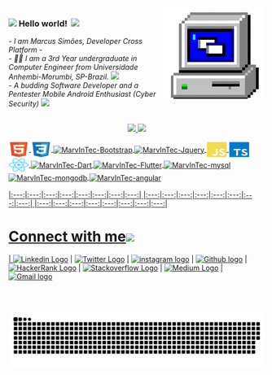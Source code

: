 <img align="right" alt="PC GIF" src="https://github.com/TheDudeThatCode/TheDudeThatCode/blob/master/Assets/PC.gif" width="200" />

### <img src="https://github.com/TheDudeThatCode/TheDudeThatCode/blob/master/Assets/Hi.gif" width="29px"> **Hello world!** &nbsp;<img src="https://github.com/TheDudeThatCode/TheDudeThatCode/blob/master/Assets/Earth.gif" width="24px">


  <p>
    <em>
  - I am Marcus Simões, Developer Cross Platform -
      <br>
  - 👨‍💻 I am a 3rd Year undergraduate in Computer Engineer from Universidade Anhembi-Morumbi, SP-Brazil.  <img src="https://github.com/TheDudeThatCode/TheDudeThatCode/blob/master/Assets/Mario_Hello_Big.gif" width="30px">
      <br>
  - A budding Software Developer and a Pentester Mobile Android Enthusiast (Cyber Security)  <img src="https://www.esds.co.in/blog/wp-content/uploads/2018/12/ACF-2018-03Mar-Cyber_Safety__Security-860x418.gif" width="55px">
      </em>  
</p>


  <br>
  <div align="center">
    <a href="https://github.com/MarvInTec">
    <img height="180em" src="https://github-readme-stats.vercel.app/api?username=MarvInTec&show_icons=true&theme=dracula&include_all_commits=true&count_private=true"/>
    <img height="180em" src="https://github-readme-stats.vercel.app/api/top-langs/?username=MarvInTec&layout=compact&langs_count=7&theme=dracula"/>
  </div>

  <div style="display: inline_block">
    <br>
    <img align="center" alt="MarvInTec-HTML" height="30" width="40" src="https://raw.githubusercontent.com/devicons/devicon/master/icons/html5/html5-original.svg">
    <img align="center" alt="MarvInTec-CSS" height="30" width="40" src="https://raw.githubusercontent.com/devicons/devicon/master/icons/css3/css3-original.svg">
    <img align="center" alt="MarvInTec-Bootstrap" height="30" width="40" src="https://cdn.jsdelivr.net/gh/devicons/devicon/icons/bootstrap/bootstrap-original.svg" >
    <img align="center" alt="MarvInTec-Jquery" height="30" width="40" src="https://cdn.jsdelivr.net/gh/devicons/devicon/icons/jquery/jquery-plain-wordmark.svg">
    <img align="center" alt="MarvInTec-Js" height="30" width="40" src="https://raw.githubusercontent.com/devicons/devicon/master/icons/javascript/javascript-plain.svg">
    <img align="center" alt="MarvInTec-Ts" height="30" width="40" src="https://raw.githubusercontent.com/devicons/devicon/master/icons/typescript/typescript-plain.svg">
    <img align="center" alt="MarvInTec-React-Native" height="30" width="40" src="https://raw.githubusercontent.com/devicons/devicon/master/icons/react/react-original.svg">
    <img align="center" alt="MarvInTec-Dart" height="30" width="40" src="https://cdn.jsdelivr.net/gh/devicons/devicon/icons/dart/dart-original.svg">
    <img align="center" alt="MarvInTec-Flutter" height="30" width="40" src="https://cdn.jsdelivr.net/gh/devicons/devicon/icons/flutter/flutter-original.svg" >
    <img align="center" alt="MarvInTec-mysql" height="30" width="40" src="https://cdn.jsdelivr.net/gh/devicons/devicon/icons/mysql/mysql-original.svg">  
    <img align="center" alt="MarvInTec-mongodb" height="30" width="40" src="https://cdn.jsdelivr.net/gh/devicons/devicon/icons/mongodb/mongodb-original-wordmark.svg">
    <img align="center" alt="MarvInTec-angular" height="30" width="40" src="https://cdn.jsdelivr.net/gh/devicons/devicon/icons/angularjs/angularjs-plain.svg" >
    <img align="right" alt="" height="185" src="https://c.tenor.com/hiR35OCAorcAAAAi/mario-luigi.gif" >
  </div>
    <br>
  |:---:|:---:|:---:|:---:|:---:|:---:|:---:|:---:| |:---:|:---:|:---:|:---:|:---:|:---:|:---:|:---:| |:---:|:---:|:---:|:---:|:---:|:---:|:---:|:---:|
    <br>

# Connect with me<img src="https://github.com/TheDudeThatCode/TheDudeThatCode/blob/master/Assets/Handshake.gif" height="32px">
  | [<img src="https://github.com/TheDudeThatCode/TheDudeThatCode/blob/master/Assets/Linkedin.svg" alt="Linkedin Logo" width="35">](https://www.linkedin.com/in/marcusviniciussimoes) | [<img src="https://github.com/TheDudeThatCode/TheDudeThatCode/blob/master/Assets/Twitter.svg" alt="Twitter Logo" width="32">](https://twitter.com/MARCUSV42980256) | [<img src="https://github.com/TheDudeThatCode/TheDudeThatCode/blob/master/Assets/Instagram.svg" alt="instagram logo" width="32">](https://www.instagram.com/marcus_simoes86/) | [<img src="https://cdn.svgporn.com/logos/github-icon.svg" alt="Github logo" width="35">](https://github.com/MarvInTec/MarcusSimoes/) | [<img src="https://github.com/TheDudeThatCode/TheDudeThatCode/blob/master/Assets/HackerRank.svg" alt="HackerRank Logo" width="30">](https://www.hackerrank.com/) | [<img src="https://cdn.svgporn.com/logos/stackoverflow-icon.svg" alt="Stackoverflow Logo" width="32">](https://pt.stackoverflow.com/users/242631/marvintec) | [<img src="https://cdn.svgporn.com/logos/medium.svg" alt="Medium Logo" width="80">](https://medium.com/@marcussimoes86) | [<img src="https://github.com/TheDudeThatCode/TheDudeThatCode/blob/master/Assets/Gmail.svg" alt="Gmail logo" height="30">](mailto:marcussimoes86@gmail.com)




<br>
<br>  
  
   </div>

![Snake animation](https://github.com/MarvInTec/MarcusSimoes/blob/output/github-contribution-grid-snake.svg)

<!--     ![Dino](https://https://github.com/MarvInTec/MarcusSimoes/blob/master/Assets/dino.gif) -->


